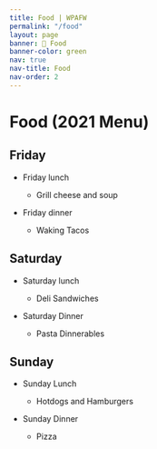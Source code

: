 ```yaml
---
title: Food | WPAFW
permalink: "/food"
layout: page
banner: 🌮 Food
banner-color: green
nav: true
nav-title: Food
nav-order: 2
---
```


# Food (2021 Menu)

## Friday

* Friday lunch
  - Grill cheese and soup

* Friday dinner 
  - Waking Tacos

## Saturday

* Saturday lunch
  - Deli Sandwiches 

* Saturday Dinner
  - Pasta Dinnerables 

## Sunday

* Sunday Lunch
  - Hotdogs and Hamburgers

* Sunday Dinner
  - Pizza